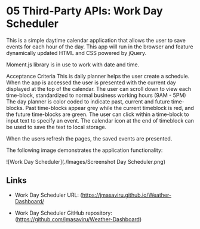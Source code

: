# 05 Third-Party APIs: Work Day Scheduler
This is a simple daytime calendar application that allows the user to save events for each hour of the day. This app will run in the browser and feature dynamically updated HTML and CSS powered by jQuery.

Moment.js library is in use to work with date and time.

Acceptance Criteria
This is daily planner helps the user create a schedule.
When the app is accessed the user is presented with the current day displayed at the top of the calendar.
The user can scroll down to view each time-block, standardized to normal business working hours (9AM - 5PM)
The day planner is color coded to indicate past, current and future time-blocks.
Past time-blocks appear grey while the current timeblock is red, and the future time-blocks are green.
The user can click within a time-block to input text to specify an event.
The calendar icon at the end of timeblock can be used to save the text to local storage.

When the users refresh the pages, the saved events are presented.

The following image demonstrates the application functionality:

![Work Day Scheduler](./Images/Screenshot Day Scheduler.png)

## Links

* Work Day Scheduler URL: (https://jmasaviru.github.io/Weather-Dashboard/

* Work Day Scheduler GitHub repository: (https://github.com/jmasaviru/Weather-Dashboard)
